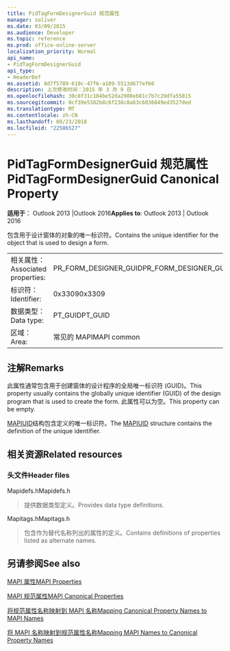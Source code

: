 ```yaml
---
title: PidTagFormDesignerGuid 规范属性
manager: soliver
ms.date: 03/09/2015
ms.audience: Developer
ms.topic: reference
ms.prod: office-online-server
localization_priority: Normal
api_name:
- PidTagFormDesignerGuid
api_type:
- HeaderDef
ms.assetid: 8d7f5789-610c-47f6-a109-5513d677ef60
description: 上次修改时间：2015 年 3 月 9 日
ms.openlocfilehash: 30c8f31c104be52da2900eb81c7b7c29dfa55015
ms.sourcegitcommit: 0cf39e5382b8c6f236c8a63c6036849ed3527ded
ms.translationtype: MT
ms.contentlocale: zh-CN
ms.lasthandoff: 08/23/2018
ms.locfileid: "22586527"
---
```

# <a name="pidtagformdesignerguid-canonical-property"></a><span data-ttu-id="a2c6e-103">PidTagFormDesignerGuid 规范属性</span><span class="sxs-lookup"><span data-stu-id="a2c6e-103">PidTagFormDesignerGuid Canonical Property</span></span>

  
  
<span data-ttu-id="a2c6e-104">**适用于**： Outlook 2013 |Outlook 2016</span><span class="sxs-lookup"><span data-stu-id="a2c6e-104">**Applies to**: Outlook 2013 | Outlook 2016</span></span> 
  
<span data-ttu-id="a2c6e-105">包含用于设计窗体的对象的唯一标识符。</span><span class="sxs-lookup"><span data-stu-id="a2c6e-105">Contains the unique identifier for the object that is used to design a form.</span></span>
  
|||
|:-----|:-----|
|<span data-ttu-id="a2c6e-106">相关属性：</span><span class="sxs-lookup"><span data-stu-id="a2c6e-106">Associated properties:</span></span>  <br/> |<span data-ttu-id="a2c6e-107">PR_FORM_DESIGNER_GUID</span><span class="sxs-lookup"><span data-stu-id="a2c6e-107">PR_FORM_DESIGNER_GUID</span></span>  <br/> |
|<span data-ttu-id="a2c6e-108">标识符：</span><span class="sxs-lookup"><span data-stu-id="a2c6e-108">Identifier:</span></span>  <br/> |<span data-ttu-id="a2c6e-109">0x3309</span><span class="sxs-lookup"><span data-stu-id="a2c6e-109">0x3309</span></span>  <br/> |
|<span data-ttu-id="a2c6e-110">数据类型：</span><span class="sxs-lookup"><span data-stu-id="a2c6e-110">Data type:</span></span>  <br/> |<span data-ttu-id="a2c6e-111">PT_GUID</span><span class="sxs-lookup"><span data-stu-id="a2c6e-111">PT_GUID</span></span>  <br/> |
|<span data-ttu-id="a2c6e-112">区域：</span><span class="sxs-lookup"><span data-stu-id="a2c6e-112">Area:</span></span>  <br/> |<span data-ttu-id="a2c6e-113">常见的 MAPI</span><span class="sxs-lookup"><span data-stu-id="a2c6e-113">MAPI common</span></span>  <br/> |
   
## <a name="remarks"></a><span data-ttu-id="a2c6e-114">注解</span><span class="sxs-lookup"><span data-stu-id="a2c6e-114">Remarks</span></span>

<span data-ttu-id="a2c6e-115">此属性通常包含用于创建窗体的设计程序的全局唯一标识符 (GUID)。</span><span class="sxs-lookup"><span data-stu-id="a2c6e-115">This property usually contains the globally unique identifier (GUID) of the design program that is used to create the form.</span></span> <span data-ttu-id="a2c6e-116">此属性可以为空。</span><span class="sxs-lookup"><span data-stu-id="a2c6e-116">This property can be empty.</span></span> 
  
<span data-ttu-id="a2c6e-117">[MAPIUID](mapiuid.md)结构包含定义的唯一标识符。</span><span class="sxs-lookup"><span data-stu-id="a2c6e-117">The [MAPIUID](mapiuid.md) structure contains the definition of the unique identifier.</span></span> 
  
## <a name="related-resources"></a><span data-ttu-id="a2c6e-118">相关资源</span><span class="sxs-lookup"><span data-stu-id="a2c6e-118">Related resources</span></span>

### <a name="header-files"></a><span data-ttu-id="a2c6e-119">头文件</span><span class="sxs-lookup"><span data-stu-id="a2c6e-119">Header files</span></span>

<span data-ttu-id="a2c6e-120">Mapidefs.h</span><span class="sxs-lookup"><span data-stu-id="a2c6e-120">Mapidefs.h</span></span>
  
> <span data-ttu-id="a2c6e-121">提供数据类型定义。</span><span class="sxs-lookup"><span data-stu-id="a2c6e-121">Provides data type definitions.</span></span>
    
<span data-ttu-id="a2c6e-122">Mapitags.h</span><span class="sxs-lookup"><span data-stu-id="a2c6e-122">Mapitags.h</span></span>
  
> <span data-ttu-id="a2c6e-123">包含作为替代名称列出的属性的定义。</span><span class="sxs-lookup"><span data-stu-id="a2c6e-123">Contains definitions of properties listed as alternate names.</span></span>
    
## <a name="see-also"></a><span data-ttu-id="a2c6e-124">另请参阅</span><span class="sxs-lookup"><span data-stu-id="a2c6e-124">See also</span></span>



[<span data-ttu-id="a2c6e-125">MAPI 属性</span><span class="sxs-lookup"><span data-stu-id="a2c6e-125">MAPI Properties</span></span>](mapi-properties.md)
  
[<span data-ttu-id="a2c6e-126">MAPI 规范属性</span><span class="sxs-lookup"><span data-stu-id="a2c6e-126">MAPI Canonical Properties</span></span>](mapi-canonical-properties.md)
  
[<span data-ttu-id="a2c6e-127">将规范属性名称映射到 MAPI 名称</span><span class="sxs-lookup"><span data-stu-id="a2c6e-127">Mapping Canonical Property Names to MAPI Names</span></span>](mapping-canonical-property-names-to-mapi-names.md)
  
[<span data-ttu-id="a2c6e-128">将 MAPI 名称映射到规范属性名称</span><span class="sxs-lookup"><span data-stu-id="a2c6e-128">Mapping MAPI Names to Canonical Property Names</span></span>](mapping-mapi-names-to-canonical-property-names.md)


